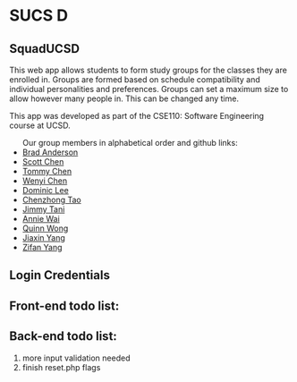 <html>
<h1>SUCS D</h1>
<h2>SquadUCSD</h2>

<p>
This web app allows students to form study groups for the classes they are enrolled in. Groups are formed based on schedule compatibility and individual personalities and preferences. Groups can set a maximum size to allow however many people in. This can be changed any time.
</p>

<p>
This app was developed as part of the CSE110: Software Engineering course at UCSD.
</p>
<ul>
Our group members in alphabetical order and github links:
<li><a href=https://www.github.com/braanderson>Brad Anderson</a></li>
<li><a href=https://www.github.com/scottchen625>Scott Chen</a></li>
<li><a href=https://www.github.com/toc007>Tommy Chen</a></li>
<li><a href=https://www.github.com/wenyichen>Wenyi Chen</a></li>
<li><a href=https://www.github.com/yil667>Dominic Lee</a></li>
<li><a href=https://www.github.com/chtao>Chenzhong Tao</a></li>
<li><a href=https://www.github.com/JimmyTani>Jimmy Tani</a></li>
<li><a href=https://www.github.com/apwai>Annie Wai</a></li>
<li><a href=https://www.github.com/qwong95>Quinn Wong</a></li>
<li><a href=https://www.github.com/JiaxinY>Jiaxin Yang</a></li>
<li><a href=https://www.github.com/p6668>Zifan Yang</a></li>
</ul>

<h2>Login Credentials</h2>
    <p></p>
<h2>Front-end todo list: </h2>
<h2>Back-end todo list:</h2>
<ol>
    <li> more input validation needed</li>
    <li> finish reset.php flags </li>
</ol>
</html>
